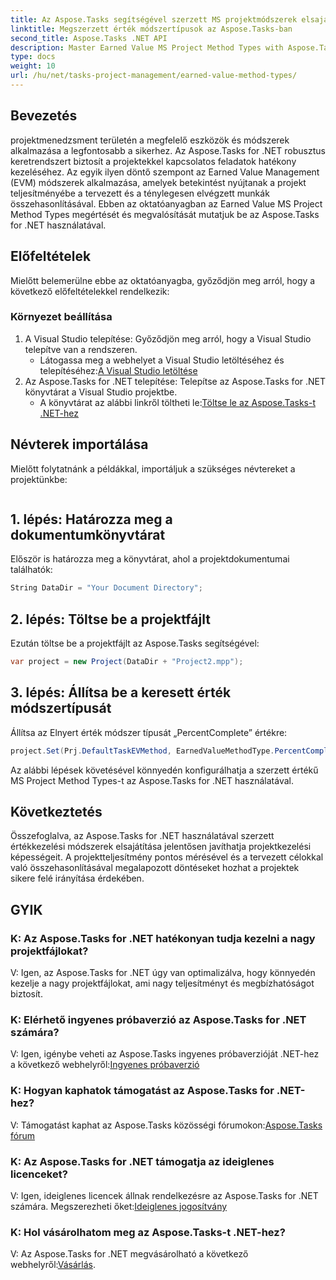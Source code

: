 ```yaml
---
title: Az Aspose.Tasks segítségével szerzett MS projektmódszerek elsajátítása
linktitle: Megszerzett érték módszertípusok az Aspose.Tasks-ban
second_title: Aspose.Tasks .NET API
description: Master Earned Value MS Project Method Types with Aspose.Tasks for .NET. Fokozatmentesen fokozza a projektmenedzsment hatékonyságát.
type: docs
weight: 10
url: /hu/net/tasks-project-management/earned-value-method-types/
---
```

## Bevezetés
projektmenedzsment területén a megfelelő eszközök és módszerek alkalmazása a legfontosabb a sikerhez. Az Aspose.Tasks for .NET robusztus keretrendszert biztosít a projektekkel kapcsolatos feladatok hatékony kezeléséhez. Az egyik ilyen döntő szempont az Earned Value Management (EVM) módszerek alkalmazása, amelyek betekintést nyújtanak a projekt teljesítményébe a tervezett és a ténylegesen elvégzett munkák összehasonlításával. Ebben az oktatóanyagban az Earned Value MS Project Method Types megértését és megvalósítását mutatjuk be az Aspose.Tasks for .NET használatával.
## Előfeltételek
Mielőtt belemerülne ebbe az oktatóanyagba, győződjön meg arról, hogy a következő előfeltételekkel rendelkezik:
### Környezet beállítása
1. A Visual Studio telepítése: Győződjön meg arról, hogy a Visual Studio telepítve van a rendszeren.
   -  Látogassa meg a webhelyet a Visual Studio letöltéséhez és telepítéséhez:[A Visual Studio letöltése](https://visualstudio.microsoft.com/downloads/)
2. Az Aspose.Tasks for .NET telepítése: Telepítse az Aspose.Tasks for .NET könyvtárat a Visual Studio projektbe.
   -  A könyvtárat az alábbi linkről töltheti le:[Töltse le az Aspose.Tasks-t .NET-hez](https://releases.aspose.com/tasks/net/)

## Névterek importálása
Mielőtt folytatnánk a példákkal, importáljuk a szükséges névtereket a projektünkbe:
```csharp

```

## 1. lépés: Határozza meg a dokumentumkönyvtárat
Először is határozza meg a könyvtárat, ahol a projektdokumentumai találhatók:
```csharp
String DataDir = "Your Document Directory";
```
## 2. lépés: Töltse be a projektfájlt
Ezután töltse be a projektfájlt az Aspose.Tasks segítségével:
```csharp
var project = new Project(DataDir + "Project2.mpp");
```
## 3. lépés: Állítsa be a keresett érték módszertípusát
Állítsa az Elnyert érték módszer típusát „PercentComplete” értékre:
```csharp
project.Set(Prj.DefaultTaskEVMethod, EarnedValueMethodType.PercentComplete);
```
Az alábbi lépések követésével könnyedén konfigurálhatja a szerzett értékű MS Project Method Types-t az Aspose.Tasks for .NET használatával.

## Következtetés
Összefoglalva, az Aspose.Tasks for .NET használatával szerzett értékkezelési módszerek elsajátítása jelentősen javíthatja projektkezelési képességeit. A projektteljesítmény pontos mérésével és a tervezett célokkal való összehasonlításával megalapozott döntéseket hozhat a projektek sikere felé irányítása érdekében.
## GYIK
### K: Az Aspose.Tasks for .NET hatékonyan tudja kezelni a nagy projektfájlokat?
V: Igen, az Aspose.Tasks for .NET úgy van optimalizálva, hogy könnyedén kezelje a nagy projektfájlokat, ami nagy teljesítményt és megbízhatóságot biztosít.
### K: Elérhető ingyenes próbaverzió az Aspose.Tasks for .NET számára?
V: Igen, igénybe veheti az Aspose.Tasks ingyenes próbaverzióját .NET-hez a következő webhelyről:[Ingyenes próbaverzió](https://releases.aspose.com/)
### K: Hogyan kaphatok támogatást az Aspose.Tasks for .NET-hez?
 V: Támogatást kaphat az Aspose.Tasks közösségi fórumokon:[Aspose.Tasks fórum](https://forum.aspose.com/c/tasks/15)
### K: Az Aspose.Tasks for .NET támogatja az ideiglenes licenceket?
 V: Igen, ideiglenes licencek állnak rendelkezésre az Aspose.Tasks for .NET számára. Megszerezheti őket:[Ideiglenes jogosítvány](https://purchase.aspose.com/temporary-license/)
### K: Hol vásárolhatom meg az Aspose.Tasks-t .NET-hez?
 V: Az Aspose.Tasks for .NET megvásárolható a következő webhelyről:[Vásárlás](https://purchase.aspose.com/buy).